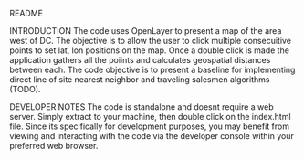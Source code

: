 README

INTRODUCTION
The code uses OpenLayer to present a map of the area west of DC.  The objective is to allow the user to click multiple consecuitive points to set lat, lon positions on the map.  Once a double click is made the application gathers all the poiints and calculates geospatial distances between each.  The code objective is to present a baseline for implementing direct line of site nearest neighbor and traveling salesmen algorithms (TODO).

DEVELOPER NOTES
The code is standalone and doesnt require a web server.  Simply extract to your machine, then double click on the index.html file.  Since its specifically for development purposes, you may benefit from viewing and interacting with the code via the developer console within your preferred web browser.
